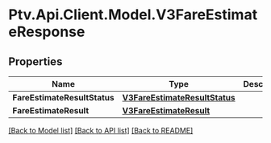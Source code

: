 # Ptv.Api.Client.Model.V3FareEstimateResponse

## Properties

Name | Type | Description | Notes
------------ | ------------- | ------------- | -------------
**FareEstimateResultStatus** | [**V3FareEstimateResultStatus**](V3FareEstimateResultStatus.md) |  | [optional] 
**FareEstimateResult** | [**V3FareEstimateResult**](V3FareEstimateResult.md) |  | [optional] 

[[Back to Model list]](../README.md#documentation-for-models) [[Back to API list]](../README.md#documentation-for-api-endpoints) [[Back to README]](../README.md)

